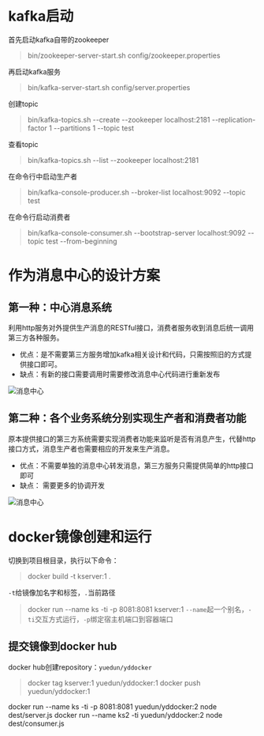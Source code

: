# kafka启动

首先启动kafka自带的zookeeper
>  bin/zookeeper-server-start.sh config/zookeeper.properties

再启动kafka服务
>  bin/kafka-server-start.sh config/server.properties

创建topic
>  bin/kafka-topics.sh --create --zookeeper localhost:2181 --replication-factor 1 --partitions 1 --topic test

查看topic
> bin/kafka-topics.sh --list --zookeeper localhost:2181

在命令行中启动生产者
> bin/kafka-console-producer.sh --broker-list localhost:9092 --topic test

在命令行启动消费者
> bin/kafka-console-consumer.sh --bootstrap-server localhost:9092 --topic test --from-beginning

# 作为消息中心的设计方案
## 第一种：中心消息系统
利用http服务对外提供生产消息的RESTful接口，消费者服务收到消息后统一调用第三方各种服务。
+ 优点：是不需要第三方服务增加kafka相关设计和代码，只需按照旧的方式提供接口即可。
+ 缺点：有新的接口需要调用时需要修改消息中心代码进行重新发布

![消息中心](http://hopefully.qiniudn.com/center-mq.png)

## 第二种：各个业务系统分别实现生产者和消费者功能
原本提供接口的第三方系统需要实现消费者功能来监听是否有消息产生，代替http接口方式，消息生产者也需要相应的开发来生产消息。
+ 优点：不需要单独的消息中心转发消息，第三方服务只需提供简单的http接口即可
+ 缺点： 需要更多的协调开发

![消息中心](http://hopefully.qiniudn.com/kafka-center.png)

# docker镜像创建和运行

切换到项目根目录，执行以下命令：

> docker build -t kserver:1 .

`-t`给镜像加名字和标签，`.`当前路径

> docker run --name ks -ti -p 8081:8081 kserver:1
`--name`起一个别名，`-ti`交互方式运行，`-p`绑定宿主机端口到容器端口

## 提交镜像到docker hub
docker hub创建repository：`yuedun/yddocker`

> docker tag kserver:1 yuedun/yddocker:1
> docker push yuedun/yddocker:1

docker run --name ks -ti -p 8081:8081 yuedun/yddocker:2 node dest/server.js
docker run --name ks2 -ti yuedun/yddocker:2 node dest/consumer.js